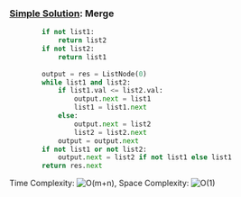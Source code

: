 ### [Simple Solution](/LinkedList/MergeTwoSortedLists/basic_sol.py): Merge

```python
        if not list1:
            return list2
        if not list2:
            return list1
        
        output = res = ListNode(0)
        while list1 and list2:
            if list1.val <= list2.val:
                output.next = list1
                list1 = list1.next
            else:
                output.next = list2
                list2 = list2.next
            output = output.next
        if not list1 or not list2:
            output.next = list2 if not list1 else list1
        return res.next
```

Time Complexity: ![O(m+n)](<https://latex.codecogs.com/svg.image?\inline&space;O(n)>), Space Complexity: ![O(1)](<https://latex.codecogs.com/svg.image?\inline&space;O(1)>)